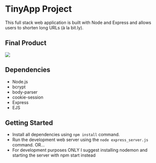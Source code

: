 # TinyApp Project

This full stack web application is built with Node and Express and allows users to shorten long URLs (à la bit.ly).

## Final Product

<img src="Images/Screenshot-of-the-ogin-page.png">

## Dependencies

- Node.js
- bcrypt
- body-parser
- cookie-session
- Express
- EJS

## Getting Started

- Install all dependencies using `npm install` command.
- Run the development web server using the `node express_server.js` command. OR...
- For development purposes ONLY I suggest installing nodemon and starting the server with npm start instead
